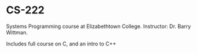 # CS-222


Systems Programming course at Elizabethtown College. Instructor: Dr. Barry Wittman.

Includes full course on C, and an intro to C++
